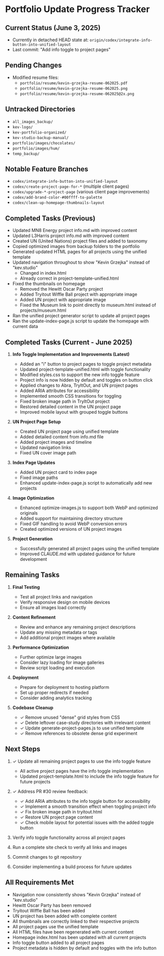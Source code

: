 # Portfolio Update Progress Tracker

## Current Status (June 3, 2025)
- Currently in detached HEAD state at: `origin/codex/integrate-info-button-into-unified-layout`
- Last commit: "Add info toggle to project pages"

## Pending Changes
- Modified resume files:
  - `portfolio/resume/kevin-grzejka-resume-062025.pdf`
  - `portfolio/resume/kevin-grzejka-resume-062025.png`
  - `portfolio/resume/kevin-grzejka-resume-062025@2x.png`

## Untracked Directories
- `all_images_backup/`
- `kev-logo/`
- `kev-portfolio-organized/`
- `kev-studio-backup-manual/`
- `portfolio/images/chocolates/`
- `portfolio/images/hum/`
- `temp_backup/`

## Notable Feature Branches
- `codex/integrate-info-button-into-unified-layout`
- `codex/create-project-page-for-*` (multiple client pages)
- `codex/upgrade-*-project-page` (various client page improvements)
- `codex/add-brand-color-#00ffff-to-palette`
- `codex/clean-up-homepage-thumbnails-layout`

## Completed Tasks (Previous)
- Updated MN8 Energy project info.md with improved content
- Updated L3Harris project info.md with improved content
- Created UN (United Nations) project files and added to taxonomy
- Copied optimized images from backup folders to the portfolio
- Generated updated HTML pages for all projects using the unified template
- Updated navigation throughout to show "Kevin Grzejka" instead of "kev.studio"
  - Changed in index.html
  - Already correct in project-template-unified.html
- Fixed the thumbnails on homepage
  - Removed the Hewitt Oscar Party project
  - Added Tryitout Wiffle Ball project with appropriate image
  - Added UN project with appropriate image
  - Fixed the Museum link to point directly to museum.html instead of projects/museum.html
- Ran the unified project generator script to update all project pages
- Ran the update-index-page.js script to update the homepage with current data

## Completed Tasks (Current - June 2025)

1. **Info Toggle Implementation and Improvements (Latest)**
   - Added an "i" button to project pages to toggle project metadata
   - Updated project-template-unified.html with toggle functionality
   - Modified styles.css to support the new info toggle feature
   - Project info is now hidden by default and toggles on button click
   - Applied changes to Abra, TryItOut, and UN project pages
   - Added ARIA attributes for accessibility
   - Implemented smooth CSS transitions for toggling
   - Fixed broken image path in TryItOut project
   - Restored detailed content in the UN project page
   - Improved mobile layout with grouped toggle buttons

2. **UN Project Page Setup**
   - Created UN project page using unified template
   - Added detailed content from info.md file
   - Added project images and timeline
   - Updated navigation links
   - Fixed UN cover image path

2. **Index Page Updates**
   - Added UN project card to index page
   - Fixed image paths
   - Enhanced update-index-page.js script to automatically add new projects

3. **Image Optimization**
   - Enhanced optimize-images.js to support both WebP and optimized originals
   - Added support for maintaining directory structure
   - Fixed GIF handling to avoid WebP conversion errors
   - Created optimized versions of UN project images

4. **Project Generation**
   - Successfully generated all project pages using the unified template
   - Improved CLAUDE.md with updated guidance for future development

## Remaining Tasks

1. **Final Testing**
   - Test all project links and navigation
   - Verify responsive design on mobile devices
   - Ensure all images load correctly

2. **Content Refinement**
   - Review and enhance any remaining project descriptions
   - Update any missing metadata or tags
   - Add additional project images where available

3. **Performance Optimization**
   - Further optimize large images
   - Consider lazy loading for image galleries
   - Review script loading and execution

4. **Deployment**
   - Prepare for deployment to hosting platform
   - Set up proper redirects if needed
   - Consider adding analytics tracking

5. **Codebase Cleanup**
   - ✓ Remove unused "dense" grid styles from CSS
   - ✓ Delete leftover case-study directories with irrelevant content
   - ✓ Update generate-project-pages.js to use unified template
   - ✓ Remove references to obsolete dense grid experiment

## Next Steps
1. ✓ Update all remaining project pages to use the info toggle feature
   - All active project pages have the info toggle implementation
   - Updated project-template.html to include the info toggle feature for future projects

2. ✓ Address PR #30 review feedback:
   - ✓ Add ARIA attributes to the info toggle button for accessibility
   - ✓ Implement a smooth transition effect when toggling project info
   - ✓ Fix broken image path in tryitout.html
   - ✓ Restore UN project page content
   - ✓ Check mobile layout for potential issues with the added toggle button

3. Verify info toggle functionality across all project pages

4. Run a complete site check to verify all links and images

5. Commit changes to git repository

6. Consider implementing a build process for future updates

## All Requirements Met
- Navigation now consistently shows "Kevin Grzejka" instead of "kev.studio"
- Hewitt Oscar Party has been removed
- Tryitout Wiffle Ball has been added
- UN project has been added with complete content
- All thumbnails are correctly linked to their respective projects
- All project pages use the unified template
- All HTML files have been regenerated with current content
- Homepage index.html has been updated with all current projects
- Info toggle button added to all project pages
- Project metadata is hidden by default and toggles with the info button
